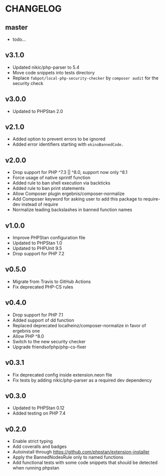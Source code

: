 CHANGELOG
=========

master
------

* todo...

v3.1.0
------

* Updated nikic/php-parser to 5.4
* Move code snippets into tests directory
* Replace `fabpot/local-php-security-checker` by `composer audit` for the security check

v3.0.0
------

* Updated to PHPStan 2.0

v2.1.0
------

* Added option to prevent errors to be ignored
* Added error identifiers starting with `ekinoBannedCode.`

v2.0.0
------

* Drop support for PHP ^7.3 || ^8.0, support now only ^8.1
* Force usage of native sprintf function
* Added rule to ban shell execution via backticks
* Added rule to ban print statements
* Allow Composer plugin ergebnis/composer-normalize
* Add Composer keyword for asking user to add this package to require-dev instead of require
* Normalize leading backslashes in banned function names

v1.0.0
------

* Improve PHPStan configuration file
* Updated to PHPStan 1.0
* Updated to PHPUnit 9.5
* Drop support for PHP 7.2

v0.5.0
------

* Migrate from Travis to GitHub Actions
* Fix deprecated PHP-CS rules 

v0.4.0
------

* Drop support for PHP 7.1
* Added support of dd function
* Replaced deprecated localheinz/composer-normalize in favor of ergebnis one
* Allow PHP ^8.0
* Switch to the new security checker
* Upgrade friendsofphp/php-cs-fixer

v0.3.1
------

* Fix deprecated config inside extension.neon file
* Fix tests by adding nikic/php-parser as a required dev dependency

v0.3.0
------

* Updated to PHPStan 0.12
* Added testing on PHP 7.4

v0.2.0
------

* Enable strict typing
* Add coveralls and badges
* Autoinstall through https://github.com/phpstan/extension-installer
* Apply the BannedNodesRule only to named functions
* Add functional tests with some code snippets that should be detected when running phpstan
